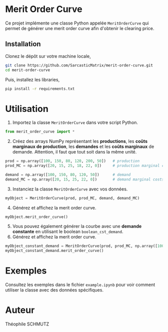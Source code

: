 # Merit Order Curve

Ce projet implémente une classe Python appelée `MeritOrderCurve` qui permet de générer une merit order curve afin d'obtenir le clearing price. 

## Installation

Clonez le dépôt sur votre machine locale,
```bash
git clone https://github.com/SarcasticMatrix/merit-order-curve.git
cd merit-order-curve
```
Puis, installez les libraries,
```bash
pip install -r requirements.txt
```
# Utilisation

1. Importez la classe `MeritOrderCurve` dans votre script Python.

```python
from merit_order_curve import *
```

2. Créez des arrays NumPy représentant les **productions**, les **coûts marginaux de production**, les **demandes** et les **coûts marginaux** de demande. Attention, il faut que tout soit dans la même unité. 
```python
prod = np.array([100, 150, 80, 120, 200, 50])   # production
prod_MC = np.array([20, 15, 25, 18, 22, 0])     # production marginal costs

demand = np.array([100, 150, 80, 120, 50])      # demand
demand_MC = np.array([20, 15, 25, 22, 0])       # demand marginal costs
```

3. Instanciez la classe `MeritOrderCurve` avec vos données.
```python
myObject = MeritOrderCurve(prod, prod_MC, demand, demand_MC)
```

4. Générez et affichez la merit order curve.
```python
myObject.merit_order_curve()
```

5. Vous pouvez également générer la courbe avec une **demande constante** en utilisant le boolean `boolean_cst_demand`.
4. Générez et affichez la merit order curve.
```python
myObject_constant_demand = MeritOrderCurve(prod, prod_MC, np.array([100]), boolean_cst_demand=True)
myObject_constant_demand.merit_order_curve()
```

# Exemples
Consultez les exemples dans le fichier `example.ipynb` pour voir comment utiliser la classe avec des données spécifiques.

# Auteur
Théophile SCHMUTZ